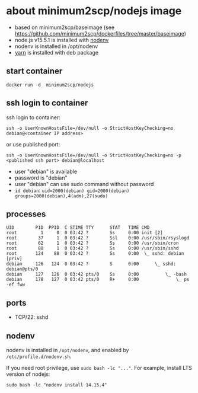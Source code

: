 # about minimum2scp/nodejs image

 * based on minimum2scp/baseimage (see https://github.com/minimum2scp/dockerfiles/tree/master/baseimage)
 * node.js v15.5.1 is installed with [nodenv](https://github.com/nodenv/nodenv)
 * nodenv is installed in /opt/nodenv
 * [yarn](https://yarnpkg.com/) is installed with deb package

## start container

```
docker run -d  minimum2scp/nodejs
```

## ssh login to container

ssh login to container:

```
ssh -o UserKnownHostsFile=/dev/null -o StrictHostKeyChecking=no debian@<container IP address>
```

or use published port:

```
ssh -o UserKnownHostsFile=/dev/null -o StrictHostKeyChecking=no -p <published ssh port> debian@localhost
```

 * user "debian" is available
 * password is "debian"
 * user "debian" can use sudo command without password
 * `id debian`: `uid=2000(debian) gid=2000(debian) groups=2000(debian),4(adm),27(sudo)`

## processes

```
UID        PID  PPID  C STIME TTY      STAT   TIME CMD
root         1     0  0 03:42 ?        Ss     0:00 init [2]
root        37     1  0 03:42 ?        Ssl    0:00 /usr/sbin/rsyslogd
root        62     1  0 03:42 ?        Ss     0:00 /usr/sbin/cron
root        88     1  0 03:42 ?        Ss     0:00 /usr/sbin/sshd
root       124    88  0 03:42 ?        Ss     0:00  \_ sshd: debian [priv]
debian     126   124  0 03:42 ?        S      0:00      \_ sshd: debian@pts/0
debian     127   126  0 03:42 pts/0    Ss     0:00          \_ -bash
debian     178   127  0 03:42 pts/0    R+     0:00              \_ ps -ef fww
```

## ports

 * TCP/22: sshd

## nodenv

nodenv is installed in `/opt/nodenv`, and enabled by `/etc/profile.d/nodenv.sh`.

If you need root privilege, use `sudo bash -lc "..."`.
For example, install LTS version of nodejs:

```
sudo bash -lc "nodenv install 14.15.4"
```


